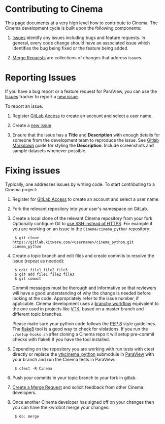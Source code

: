 Contributing to Cinema
======================

This page documents at a very high level how to contribute to Cinema. The
Cinema development cycle is built upon the following components:

1. [Issues][] identify any issues including bugs and feature requests. In
   general, every code change should have an associated issue which identifies
   the bug being fixed or the feature being added.

2. [Merge Requests][] are collections of changes that address issues.

Reporting Issues
================

If you have a bug report or a feature request for ParaView, you can use the
[Issues][] tracker to report a [new issue][].

To report an issue.

1. Register [GitLab Access] to create an account and select a user name.

2. Create a [new issue][].

3. Ensure that the  issue has a **Title** and **Description**
   with enough details for someone from the development team to reproduce the
   issue. See [Gitlab Markdown] guide for styling the **Description**. Include
   screenshots and sample datasets whenever possible.

Fixing issues
=============

Typically, one addresses issues by writing code. To start contributing to a
Cinema project:

1. Register for [GitLab Access] to create an account and select a user name.

2. Fork the relevant repository into your user's namespace on GitLab.

3. Create a local clone of the relevant Cinema repository from your fork.
   Optionally configure Git to [use SSH instead of HTTPS][]. For example if
   you are working on an issue in the `Cinema/cinema_python` repository:

        $ git clone https://gitlab.kitware.com/<username>/cinema_python.git cinema_python

4. Create a topic branch and edit files and create commits to resolve the
   issue (repeat as needed):

        $ edit file1 file2 file3
        $ git add file1 file2 file3
        $ git commit

    Commit messages must be thorough and informative so that reviewers will
    have a good understanding of why the change is needed before looking at the
    code. Appropriately refer to the issue number, if applicable. Cinema
    development uses a [branchy workflow][branchy] equivalent to the one used
    in projects like [VTK][VTK_develop], based on a master branch and different
    topic branches.

    Please make sure your python code follows the [PEP 8] style guidelines.
    The [flake8] tool is a good way to check for violations. If you run the
    `./setup-hooks.sh` after cloning a Cinema repo it will setup pre-commit
    checks with flake8 if you have the tool installed.

5. Depending on the repository you are working with run tests with ctest
   directly or replace the [vtkcinema_python] submodule in [ParaView] with
   your branch and run the Cinema tests in ParaView:

        $ ctest -R Cinema

6. Push your commits in your topic branch to your fork in gitlab.

7. [Create a Merge Request][] and solicit feedback from other Cinema developers.

8. Once another Cinema developer has signed off on your changes then you can
   have the kwrobot merge your changes:

        $ do: merge

[GitLab Access]: https://gitlab.kitware.com/users/sign_in
[Gitlab Markdown]: https://gitlab.kitware.com/help/markdown/markdown
[use SSH instead of HTTPS]: Documentation/dev/git/download.md#use-ssh-instead-of-https
[Issues]: https://gitlab.kitware.com/groups/cinema/issues
[Merge Requests]: https://gitlab.kitware.com/groups/cinema/merge_requests
[new issue]: https://gitlab.kitware.com/groups/cinema/issues/new
[vtkcinema_python]: https://gitlab.kitware.com/paraview/paraview/tree/master/ThirdParty/cinema
[ParaView]: https://gitlab.kitware.com/paraview/paraview
[PEP 8]: https://www.python.org/dev/peps/pep-0008/
[flake8]: http://flake8.pycqa.org/en/latest/#
[Create a Merge Request]: Documentation/dev/git/develop.md#create-a-merge-request
[branchy]: https://gitlab.kitware.com/vtk/vtk/blob/master/Documentation/dev/git/develop.md
[VTK_develop]: https://gitlab.kitware.com/vtk/vtk/blob/master/Documentation/dev/git/develop.md
